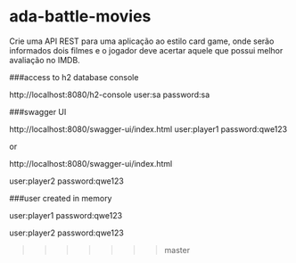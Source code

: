 # ada-battle-movies
Crie uma API REST para uma aplicação ao estilo card game, onde serão informados dois filmes e o jogador deve acertar 
aquele que possui melhor avaliação no IMDB.

###access to h2 database console

http://localhost:8080/h2-console
user:sa
password:sa

###swagger UI

http://localhost:8080/swagger-ui/index.html
user:player1
password:qwe123

or

http://localhost:8080/swagger-ui/index.html

user:player2
password:qwe123

###user created in memory

user:player1
password:qwe123


user:player2
password:qwe123
>>>>>>> master
